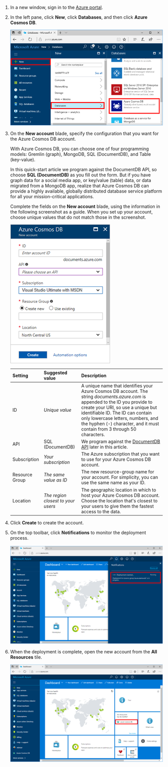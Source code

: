 1. In a new window, sign in to the [Azure portal](https://portal.azure.com/).
2. In the left pane, click **New**, click **Databases**, and then click **Azure Cosmos DB**.
   
   ![The Azure portal Databases pane](./media/cosmos-db-create-dbaccount/create-nosql-db-databases-json-tutorial-1.png)

3. On the **New account** blade, specify the configuration that you want for the Azure Cosmos DB account. 

    With Azure Cosmos DB, you can choose one of four programming models: Gremlin (graph), MongoDB, SQL (DocumentDB), and Table (key-value). 
    
    In this quick-start article we program against the DocumentDB API, so choose **SQL (DocumentDB)** as you fill out the form. But if you have graph data for a social media app, or key/value (table) data, or data migrated from a MongoDB app, realize that Azure Cosmos DB can provide a highly available, globally distributed database service platform for all your mission-critical applications.

    Complete the fields on the **New account** blade, using the information in the following screenshot as a guide. When you set up your account, choose unique values that do not match those in the screenshot. 
 
    ![The new Azure Cosmos DB blade](./media/cosmos-db-create-dbaccount/create-nosql-db-databases-json-tutorial-2.png)

    Setting|Suggested value|Description
    ---|---|---
    ID|*Unique value*|A unique name that identifies your Azure Cosmos DB account. The string *documents.azure.com* is appended to the ID you provide to create your URI, so use a unique but identifiable ID. The ID can contain only lowercase letters, numbers, and the hyphen (-) character, and it must contain from 3 through 50 characters.
    API|SQL (DocumentDB)|We program against the [DocumentDB API](../articles/documentdb/documentdb-introduction.md) later in this article.|
    Subscription|*Your subscription*|The Azure subscription that you want to use for your Azure Cosmos DB account. 
    Resource Group|*The same value as ID*|The new resource-group name for your account. For simplicity, you can use the same name as your ID. 
    Location|*The region closest to your users*|The geographic location in which to host your Azure Cosmos DB account. Choose the location that's closest to your users to give them the fastest access to the data.
4. Click **Create** to create the account.
5. On the top toolbar, click **Notifications** to monitor the deployment process.

    ![The Azure portal Notifications pane](./media/cosmos-db-create-dbaccount-graph/azure-documentdb-nosql-notification.png)

6.  When the deployment is complete, open the new account from the **All Resources** tile. 

    ![The DocumentDB account on the All Resources tile](./media/cosmos-db-create-dbaccount/all-resources.png)
 
